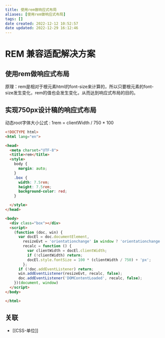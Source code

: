 ```yaml
---
title: 使用rem做响应式布局
aliases: [使用rem做响应式布局]
tags: []
date created: 2022-12-12 10:52:57
date updated: 2022-12-29 16:12:46
---
```


# REM 兼容适配解决方案

## 使用rem做响应式布局

原理：rem是相对于根元素html的font-size来计算的，所以只要根元素的font-size发生变化，rem的值也会发生变化，从而达到响应式布局的目的。

## 实现750px设计稿的响应式布局

动态root字体大小公式 : 1rem = clientWidth / 750 * 100

```html
<!DOCTYPE html>
<html lang="en">

<head>
  <meta charset="UTF-8">
  <title>rem</title>
  <style>
    body {
      margin: auto;
    }
    .box {
      width: 7.5rem;
      height: 7.5rem;
      background-color: red;
    }

  </style>
</head>

<body>
  <div class="box"></div>
  <script>
    (function (doc, win) {
      var docEl = doc.documentElement,
        resizeEvt = 'orientationchange' in window ? 'orientationchange' : 'resize',
        recalc = function () {
          var clientWidth = docEl.clientWidth;
          if (!clientWidth) return;
          docEl.style.fontSize = 100 * (clientWidth / 750) + 'px';
        };
      if (!doc.addEventListener) return;
      win.addEventListener(resizeEvt, recalc, false);
      doc.addEventListener('DOMContentLoaded', recalc, false);
    })(document, window)
  </script>
</body>

</html>
```

## 关联

- [[CSS-单位]]
